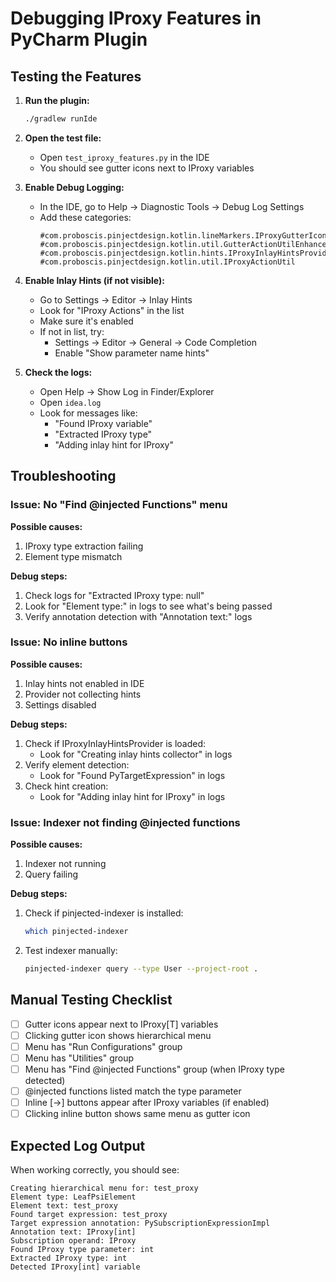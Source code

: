 # Debugging IProxy Features in PyCharm Plugin

## Testing the Features

1. **Run the plugin:**
   ```bash
   ./gradlew runIde
   ```

2. **Open the test file:**
   - Open `test_iproxy_features.py` in the IDE
   - You should see gutter icons next to IProxy variables

3. **Enable Debug Logging:**
   - In the IDE, go to Help → Diagnostic Tools → Debug Log Settings
   - Add these categories:
     ```
     #com.proboscis.pinjectdesign.kotlin.lineMarkers.IProxyGutterIconProvider
     #com.proboscis.pinjectdesign.kotlin.util.GutterActionUtilEnhanced
     #com.proboscis.pinjectdesign.kotlin.hints.IProxyInlayHintsProvider
     #com.proboscis.pinjectdesign.kotlin.util.IProxyActionUtil
     ```

4. **Enable Inlay Hints (if not visible):**
   - Go to Settings → Editor → Inlay Hints
   - Look for "IProxy Actions" in the list
   - Make sure it's enabled
   - If not in list, try:
     - Settings → Editor → General → Code Completion
     - Enable "Show parameter name hints"

5. **Check the logs:**
   - Open Help → Show Log in Finder/Explorer
   - Open `idea.log`
   - Look for messages like:
     - "Found IProxy variable"
     - "Extracted IProxy type"
     - "Adding inlay hint for IProxy"

## Troubleshooting

### Issue: No "Find @injected Functions" menu
**Possible causes:**
1. IProxy type extraction failing
2. Element type mismatch

**Debug steps:**
1. Check logs for "Extracted IProxy type: null"
2. Look for "Element type:" in logs to see what's being passed
3. Verify annotation detection with "Annotation text:" logs

### Issue: No inline buttons
**Possible causes:**
1. Inlay hints not enabled in IDE
2. Provider not collecting hints
3. Settings disabled

**Debug steps:**
1. Check if IProxyInlayHintsProvider is loaded:
   - Look for "Creating inlay hints collector" in logs
2. Verify element detection:
   - Look for "Found PyTargetExpression" in logs
3. Check hint creation:
   - Look for "Adding inlay hint for IProxy" in logs

### Issue: Indexer not finding @injected functions
**Possible causes:**
1. Indexer not running
2. Query failing

**Debug steps:**
1. Check if pinjected-indexer is installed:
   ```bash
   which pinjected-indexer
   ```
2. Test indexer manually:
   ```bash
   pinjected-indexer query --type User --project-root .
   ```

## Manual Testing Checklist

- [ ] Gutter icons appear next to IProxy[T] variables
- [ ] Clicking gutter icon shows hierarchical menu
- [ ] Menu has "Run Configurations" group
- [ ] Menu has "Utilities" group  
- [ ] Menu has "Find @injected Functions" group (when IProxy type detected)
- [ ] @injected functions listed match the type parameter
- [ ] Inline [→] buttons appear after IProxy variables (if enabled)
- [ ] Clicking inline button shows same menu as gutter icon

## Expected Log Output

When working correctly, you should see:
```
Creating hierarchical menu for: test_proxy
Element type: LeafPsiElement
Element text: test_proxy
Found target expression: test_proxy
Target expression annotation: PySubscriptionExpressionImpl
Annotation text: IProxy[int]
Subscription operand: IProxy
Found IProxy type parameter: int
Extracted IProxy type: int
Detected IProxy[int] variable
```
